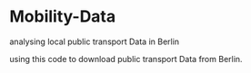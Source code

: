 # Mobility-Data
analysing local public transport Data in Berlin 


using this code to download public transport Data from Berlin. 
